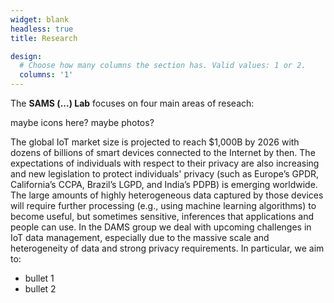 ```yaml
---
widget: blank
headless: true
title: Research

design:
  # Choose how many columns the section has. Valid values: 1 or 2.
  columns: '1'
---
```


The **SAMS (...) Lab** focuses on four main areas of reseach:

maybe icons here? maybe photos?

The global IoT market size is projected to reach $1,000B by 2026 with dozens of billions of smart devices 
connected to the Internet by then. The expectations of individuals with respect to their privacy are also 
increasing and new legislation to protect individuals' privacy (such as Europe’s GPDR, California’s CCPA, 
Brazil’s LGPD, and India’s PDPB) is emerging worldwide. The large amounts of highly heterogeneous data 
captured by those devices will require further processing (e.g., using machine learning algorithms) to 
become useful, but sometimes sensitive, inferences that applications and people can use. In the DAMS group 
we deal with upcoming challenges in IoT data management, especially due to the massive scale and 
heterogeneity of data and strong privacy requirements. In particular, we aim to:

* bullet 1 
* bullet 2 